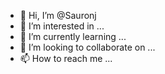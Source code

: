 - 👋 Hi, I’m @Sauronj
- 👀 I’m interested in ...
- 🌱 I’m currently learning ...
- 💞️ I’m looking to collaborate on ...
- 📫 How to reach me ...

<!---
Sauronj/Sauronj is a ✨ special ✨ repository because its `README.md` (this file) appears on your GitHub profile.
You can click the Preview link to take a look at your changes.
--->
